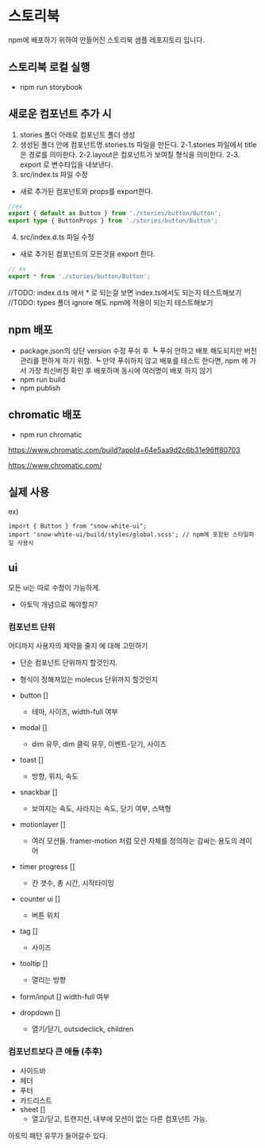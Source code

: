 # 스토리북

npm에 배포하기 위하여 만들어진 스토리북 샘플 레포지토리 입니다.

## 스토리북 로컬 실행

- npm run storybook

## 새로운 컴포넌트 추가 시

1. stories 폴더 아래로 컴포넌트 폴더 생성
2. 생성된 폴더 안에 컴포넌트명.stories.ts 파일을 만든다.
   2-1.stories 파일에서 title은 경로를 의미한다.
   2-2.layout은 컴포넌트가 보여질 형식을 의미한다.
   2-3. export 로 변수타입을 내보낸다.
3. src/index.ts 파일 수정
- 새로 추가된 컴포넌트와 props를 export한다. 

```ts
//ex
export { default as Button } from './stories/button/Button';
export type { ButtonProps } from './stories/button/Button';
```
4. src/index.d.ts 파일 수정
- 새로 추가된 컴포넌트의 모든것을 export 한다. 

```ts
// ex
export * from './stories/button/Button';
```
//TODO: index.d.ts 에서 * 로 되는걸 보면 index.ts에서도 되는지 테스트해보기
//TODO: types 폴더 ignore 해도 npm에 적용이 되는지 테스트해보기

## npm 배포

- package.json의 상단 version 수정 푸쉬 후
┗ 푸쉬 안하고 배포 해도되지만 버전관리를 편하게 하기 위함.
┗ 만약 푸쉬하지 않고 배포를 테스트 한다면, npm 에 가서 가장 최신버전 확인 후 배포하며 동시에 여러명이 배포 하지 않기
- npm run build
- npm publish

## chromatic 배포

- npm run chromatic

https://www.chromatic.com/build?appId=64e5aa9d2c6b31e96ff80703

https://www.chromatic.com/

## 실제 사용

ex)
```node
import { Button } from "snow-white-ui";
import 'snow-white-ui/build/styles/global.scss'; // npm에 포함된 스타일파일 사용시
```

## ui

모든 ui는 따로 수정이 가능하게.

- 아토믹 개념으로 해야할지?

### 컴포넌트 단위

어디까지 사용자의 제약을 줄지 에 대해 고민하기

- 단순 컴포넌트 단위까지 할것인지.
- 형식이 정해져있는 molecus 단위까지 할것인지

- button []
  - 테마, 사이즈, width-full 여부
- modal []
  - dim 유무, dim 클릭 유무, 이벤트-닫기, 사이즈
- toast []
  - 방향, 위치, 속도
- snackbar []
  - 보여지는 속도, 사라지는 속도, 닫기 여부, 스택형
- motionlayer []
  - 여러 모션들. framer-motion 처럼 모션 자체를 정의하는 감싸는 용도의 레이어
- timer progress []
  - 칸 갯수, 총 시간, 시작타이밍
- counter ui []
  - 버튼 위치
- tag []
  - 사이즈
- tooltip []
  - 열리는 방향
- form/input []
  width-full 여부
- dropdown []
  - 열기/닫기, outsideclick, children

### 컴포넌트보다 큰 애들 (추후)

- 사이드바
- 헤더
- 푸터
- 카드리스트
- sheet []
  - 열고/닫고, 트랜지션, 내부에 모션이 없는 다른 컴포넌트 가능.

아토믹 패턴 유무가 들어갈수 있다.
